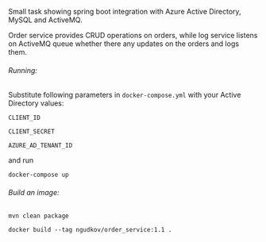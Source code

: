 
Small task showing spring boot integration with Azure Active Directory, MySQL and ActiveMQ.

Order service provides CRUD operations on orders, while log service listens on ActiveMQ queue 
whether there any updates on the orders and logs them.
###### Running:

Substitute following parameters in `docker-compose.yml` with your Active Directory values:

`CLIENT_ID`

`CLIENT_SECRET`

`AZURE_AD_TENANT_ID`

and run 

`docker-compose up`


###### Build an image:

`mvn clean package`

`docker build --tag ngudkov/order_service:1.1 .`